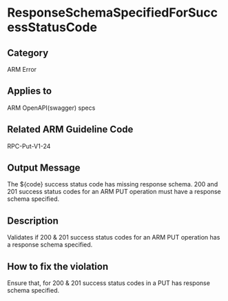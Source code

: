 # ResponseSchemaSpecifiedForSuccessStatusCode

## Category

ARM Error

## Applies to

ARM OpenAPI(swagger) specs

## Related ARM Guideline Code

RPC-Put-V1-24

## Output Message

The ${code} success status code has missing response schema. 200 and 201 success status codes for an ARM PUT operation must have a response schema specified.

## Description

Validates if 200 & 201 success status codes for an ARM PUT operation has a response schema specified.

## How to fix the violation

Ensure that, for 200 & 201 success status codes in a PUT has response schema specified.
